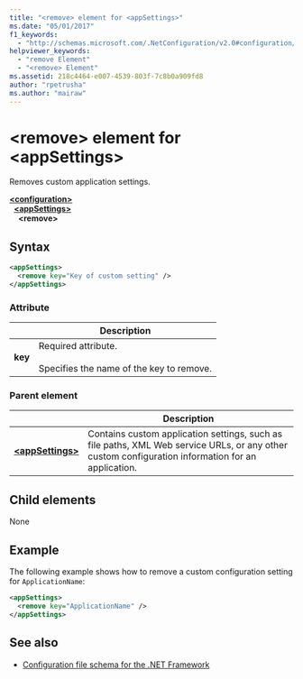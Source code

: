 ```yaml
---
title: "<remove> element for <appSettings>"
ms.date: "05/01/2017"
f1_keywords: 
  - "http://schemas.microsoft.com/.NetConfiguration/v2.0#configuration/appSettings/remove"
helpviewer_keywords: 
  - "remove Element"
  - "<remove> Element"
ms.assetid: 218c4464-e007-4539-803f-7c8b0a909fd8
author: "rpetrusha"
ms.author: "mairaw"
---
```


# \<remove> element for \<appSettings>

Removes custom application settings.

[**\<configuration>**](~/docs/framework/configure-apps/file-schema/configuration-element.md)   
&nbsp;&nbsp;[**\<appSettings>**](~/docs/framework/configure-apps/file-schema/appsettings/appsettings-element-for-configuration.md)   
&nbsp;&nbsp;&nbsp;&nbsp;**\<remove>**

## Syntax

```xml
<appSettings>
  <remove key="Key of custom setting" />
</appSettings>
```

### Attribute

|         | Description |
| ------- | ----------- |
| **key** | Required attribute.<br><br>Specifies the name of the key to remove. |

### Parent element

|     | Description |
| --- | ----------- |
| [**\<appSettings>**](~/docs/framework/configure-apps/file-schema/appsettings/appsettings-element-for-configuration.md) | Contains custom application settings, such as file paths, XML Web service URLs, or any other custom configuration information for an application. |

## Child elements

None

## Example

The following example shows how to remove a custom configuration setting for `ApplicationName`:

```xml
<appSettings>
  <remove key="ApplicationName" />
</appSettings>
```

## See also

- [Configuration file schema for the .NET Framework](~/docs/framework/configure-apps/file-schema/index.md)
